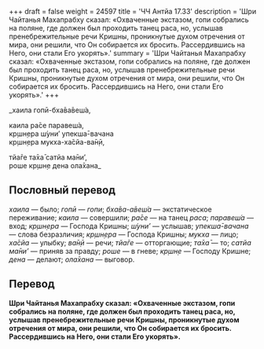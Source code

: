 +++
draft = false
weight = 24597
title = 'ЧЧ Антйа 17.33'
description = 'Шри Чайтанья Махапрабху сказал: «Охваченные экстазом, гопи собрались на поляне, где должен был проходить танец раса, но, услышав пренебрежительные речи Кришны, проникнутые духом отречения от мира, они решили, что Он собирается их бросить. Рассердившись на Него, они стали Его укорять».'
summary = 'Шри Чайтанья Махапрабху сказал: «Охваченные экстазом, гопи собрались на поляне, где должен был проходить танец раса, но, услышав пренебрежительные речи Кришны, проникнутые духом отречения от мира, они решили, что Он собирается их бросить. Рассердившись на Него, они стали Его укорять».'
+++

_хаила гопӣ-бха̄ва̄веш́а,  
  
каила ра̄се паравеш́а,  
кр̣шн̣ера ш́уни’ упекша̄-вачана  
кр̣шн̣ера мукха-ха̄сйа-ва̄н̣ӣ,  
  
тйа̄ге та̄ха̄ сатйа ма̄ни’,  
роше кр̣шн̣е дена ола̄хана_

## Пословный перевод

_хаила_ — было; _гопӣ_ — _гопи_; _бха̄ва_\-_а̄веш́а_ — экстатическое переживание; _каила_ — совершили; _ра̄се_ — на танец _раса_; _паравеш́а_ — вход; _кр̣шн̣ера_ — Господа Кришны; _ш́уни’_ — услышав; _упекша̄_\-_вачана_ — слова безразличия; _кр̣шн̣ера_ — Господа Кришны; _мукха_ — лицо; _ха̄сйа_ — улыбку; _ва̄н̣ӣ_ — речи; _тйа̄ге_ — отторгающие; _та̄ха̄_ — то; _сатйа_ _ма̄ни’_ — приняв за правду; _роше_ — в гневе; _кр̣шн̣е_ — Господу Кришне; _дена_ — делают; _ола̄хана_ — выговор.

## Перевод

**Шри Чайтанья Махапрабху сказал: «Охваченные экстазом, гопи собрались на поляне, где должен был проходить танец раса, но, услышав пренебрежительные речи Кришны, проникнутые духом отречения от мира, они решили, что Он собирается их бросить. Рассердившись на Него, они стали Его укорять».**
